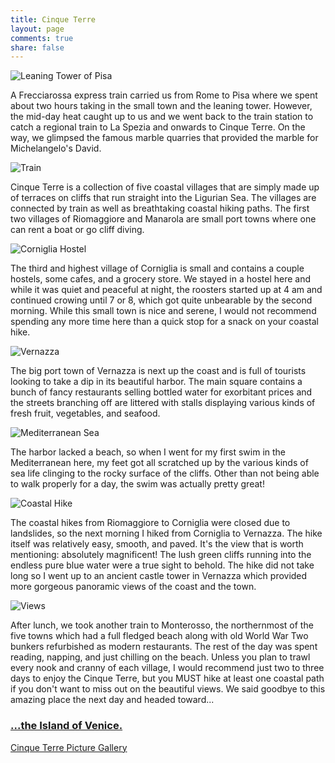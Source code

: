 ```yaml
---
title: Cinque Terre
layout: page
comments: true
share: false
---
```


![Leaning Tower of Pisa](https://lh5.googleusercontent.com/-MGLYC-DB4Bc/UeFblBIDH3I/AAAAAAAAGC4/J2GmZL0AX1g/IMG_3330.JPG "The Leaning Tower is leaning.")

A Frecciarossa express train carried us from Rome to Pisa where we spent about two hours taking in the small town and the leaning tower. However, the mid-day heat caught up to us and we went back to the train station to catch a regional train to La Spezia and onwards to Cinque Terre. On the way, we glimpsed the famous marble quarries that provided the marble for Michelangelo's David. 

![Train](https://lh5.googleusercontent.com/-rth9RmoU8U0/UeFbpjrxTbI/AAAAAAAAGYQ/ZkNaJ6qrJNI/IMG_3390.JPG "Il treno!")

Cinque Terre is a collection of five coastal villages that are simply made up of terraces on cliffs that run straight into the Ligurian Sea. The villages are connected by train as well as breathtaking coastal hiking paths. The first two villages of Riomaggiore and Manarola are small port towns where one can rent a boat or go cliff diving. 

![Corniglia Hostel](https://lh6.googleusercontent.com/-FldHWj9XPbQ/UeFbmm2ujUI/AAAAAAAAGDI/xES_r-BnY7M/IMG_3361.JPG "View from our Hostel in Corniglia")

The third and highest village of Corniglia is small and contains a couple hostels, some cafes, and a grocery store. We stayed in a hostel here and while it was quiet and peaceful at night, the roosters started up at 4 am and continued crowing until 7 or 8, which got quite unbearable by the second morning. While this small town is nice and serene, I would not recommend spending any more time here than a quick stop for a snack on your coastal hike. 

![Vernazza](https://lh3.googleusercontent.com/-A5Yl1s2KPYk/UeFbrePcTMI/AAAAAAAAGEA/eLJAzbjs-tY/IMG_3407.JPG "The Port of Vernazza.")

The big port town of Vernazza is next up the coast and is full of tourists looking to take a dip in its beautiful harbor. The main square contains a bunch of fancy restaurants selling bottled water for exorbitant prices and the streets branching off are littered with stalls displaying various kinds of fresh fruit, vegetables, and seafood. 

![Mediterranean Sea](https://lh6.googleusercontent.com/-i0qxrEq234U/UeFbtgGa_aI/AAAAAAAAGYw/N_VWhq9SmYk/IMG_3421.JPG "Swimming in the Mediterranean.")

The harbor lacked a beach, so when I went for my first swim in the Mediterranean here, my feet got all scratched up by the various kinds of sea life clinging to the rocky surface of the cliffs. Other than not being able to walk properly for a day, the swim was actually pretty great! 

![Coastal Hike](https://lh3.googleusercontent.com/-mPW2EriYyp0/UeFbvfwkmWI/AAAAAAAAGY4/o1-Xze9EbtI/DSC01697.JPG "The coastal hike from Corniglia to Vernazza.")

The coastal hikes from Riomaggiore to Corniglia were closed due to landslides, so the next morning I hiked from Corniglia to Vernazza. The hike itself was relatively easy, smooth, and paved. It's the view that is worth mentioning: absolutely magnificent! The lush green cliffs running into the endless pure blue water were a true sight to behold. The hike did not take long so I went up to an ancient castle tower in Vernazza which provided more gorgeous panoramic views of the coast and the town. 

![Views](https://lh3.googleusercontent.com/-YYD4WTeLV-k/UeFbug33HSI/AAAAAAAAGEs/HVM2XpFHXts/IMG_3437.JPG "Don't miss the awesome views!")

After lunch, we took another train to Monterosso, the northernmost of the five towns which had a full fledged beach along with old World War Two bunkers refurbished as modern restaurants. The rest of the day was spent reading, napping, and just chilling on the beach. Unless you plan to trawl every nook and cranny of each village, I would recommend just two to three days to enjoy the Cinque Terre, but you MUST hike at least one coastal path if you don't want to miss out on the beautiful views. We said goodbye to this amazing place the next day and headed toward...

### [...the Island of Venice. <i class="fa fa-arrow-circle-right"></i>](venice.html)

[Cinque Terre Picture Gallery](https://plus.google.com/photos/110745696308108020413/albums/5895295008614754177?authkey=CIz2pv3Jpea_sgE)